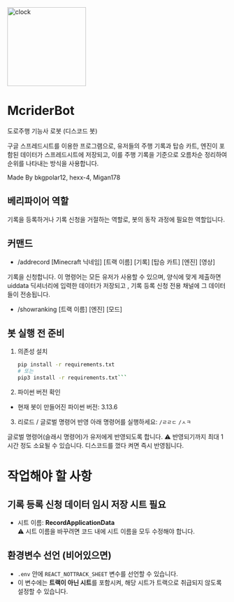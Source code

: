 <img width="180" height="180" alt="clock" src="https://github.com/user-attachments/assets/436dcff9-bd5d-49f5-a6d9-b5df92a73d27" />


# McriderBot
도로주행 기능사 로봇 (디스코드 봇)

구글 스프레드시트를 이용한 프로그램으로, 유저들의 주행 기록과 탑승 카트, 엔진이 포함된 데이터가 스프레드시트에 저장되고, 이를 주행 기록을 기준으로 오름차순 정리하여 순위를 나타내는 방식을 사용합니다.

Made By bkgpolar12, hexx-4, Migan178

## 베리파이어 역할
기록을 등록하거나 기록 신청을 거절하는 역할로, 봇의 동작 과정에 필요한 역할입니다.

## 커맨드
+ /addrecord [Minecraft 닉네임] [트랙 이름] [기록] [탑승 카트] [엔진] [영상]

기록을 신청합니다.
이 명령어는 모든 유저가 사용할 수 있으며, 양식에 맞게 제출하면 uiddata 딕셔너리에 입력한 데이터가 저장되고 , 기록 등록 신청 전용 채널에 그 데이터들이 전송됩니다.

+ /showranking [트랙 이름] [엔진] [모드]

## 봇 실행 전 준비
1. 의존성 설치  
   ```bash
   pip install -r requirements.txt
   # 또는
   pip3 install -r requirements.txt```

2. 파이썬 버전 확인
- 현재 봇이 만들어진 파이썬 버전: 3.13.6

3. 리로드 / 글로벌 명령어 반영
아래 명령어를 실행하세요:
`/ㄹㄹㄷ` `/ㅅㅋ`

글로벌 명령어(슬래시 명령어)가 유저에게 반영되도록 합니다.
:warning: 반영되기까지 최대 1시간 정도 소요될 수 있습니다.
디스코드를 껐다 켜면 즉시 반영됩니다.

# 작업해야 할 사항

## 기록 등록 신청 데이터 임시 저장 시트 필요
- 시트 이름: **RecordApplicationData**  
  :warning: 시트 이름을 바꾸려면 코드 내에 시트 이름을 모두 수정해야 합니다.

## 환경변수 선언 (비어있으면)
- `.env` 안에 `REACT_NOTTRACK_SHEET` 변수를 선언할 수 있습니다.  
- 이 변수에는 **트랙이 아닌 시트**를 포함시켜, 해당 시트가 트랙으로 취급되지 않도록 설정할 수 있습니다.
